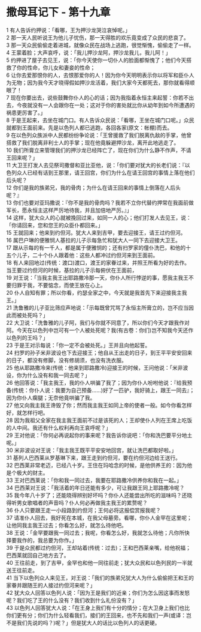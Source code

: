 # 撒母耳记下 - 第十九章
  
 1 有人告诉约押说：「看哪，王为押沙龙哭泣哀悼呢。」  
 2 那一天人民听说王为他儿子忧伤，那一天得胜的欢乐竟变成了众民的悲哀了。  
 3 那一天众民偷偷走着进城，就像众民在战场上逃跑，很觉惭愧，偷偷走了一样。  
 4 王蒙着脸；大声哀呼，说：「我儿押沙龙阿，押沙龙我儿，我儿阿！」  
 5 约押进了屋子去见王，说：「你今天使你一切仆人的脸面都惭愧了；他们今天搭救了你的性命，你儿女和妻妾的性命；  
 6 让你去爱那恨你的人，去恨那爱你的人！因为你今天明明表示你以将军和臣仆人为无物；因为我今天才晓得假如押沙龙活着，我们大家今天都死去，那你就看得顺眼了！  
 7 现在你要出去，说些鼓舞你仆人的心的话；因为我指着永恒主来起誓：你若不出去，今夜就没有一人会跟你在一处；这对于你的害处就比你从幼年到如今所遭遇的祸患更厉害了。」  
 8 于是王起来，去坐在城门口。有人告诉众民说：「看哪，王坐在城门口呢。」众民就都到王面前来。先是以色列人都已逃跑，各回各家(原文：帐棚)而去。  
 9 在以色列众族派中人民都纷纷争论说：「王曾援救了我们脱离仇敌的手掌，他曾搭救了我们脱离非利士人的手掌；现在他竟躲避押沙龙，离开此地逃走了。  
 10 我们所膏立来管理我们的押沙龙已经阵亡了，现在你们为什么静不作声，不请王回来呢？」  
 11 大卫王打发人去见祭司撒督和亚比亚他，说：「你们要对犹大的长老们说：『以色列众人已经有话到王那里，请王回宫，你们为什么在请王回宫的事情上落在他们后头呢？  
 12 你们是我的族弟兄，我的骨肉；为什么在请王回来的事情上倒落在人后头呢？』  
 13 你们也要对亚玛撒说：『你不是我的骨肉吗？我若不立你代替约押常在我面前做军长，愿永恒主这样严厉地待我，并且加倍地严厉。』」  
 14 这样，犹大众人的心就被挽回过来，如同一人的心；他们打发人去见王，说：「你请回来，您和您王的众臣仆都回来。」  
 15 王就回来；他来到约但河。犹大人来到吉甲，要去迎接王，请王过约但河。  
 16 属巴户琳的便雅悯人基拉的儿子示每急忙和犹大人一同下去迎接大卫王。  
 17 跟从示每的有一千人，都是属于便雅悯的；还有扫罗家的僮仆洗巴，和他的十五个儿子，二十个仆人跟着他：这些人都冲过约但河来到王面前。  
 18 有人来回地过(传统：渡口)渡口，渡王的家眷过来，并照王所看为好的去作。当王要过约但河的时候，基拉的儿子示每俯伏在王面前，  
 19 对王说：「当我主我王出耶路撒冷那一天，你仆人所行悖逆的事，愿我主我王不要归罪于我，不要惦念，而使王放在心上。  
 20 仆人自知有罪；所以你看，约瑟全家之中，今天就是我首先下来迎接我主我王。」  
 21 洗鲁雅的儿子亚比筛应声地说：「示每既曾咒骂了永恒主所膏立的，岂不应当因此而被处死吗？」  
 22 大卫说：「洗鲁雅的儿子阿，我们与你就不同意了，所以你们今天才跟我作对阿。今天在以色列中岂可有一个人被处死呢？我(有古卷：你们)岂不知我今天还作以色列的王吗？」  
 23 于是王对示每说：「你一定不会被处死。」王并且向他起誓。  
 24 扫罗的孙子米非波设也下去迎接王；他自从王出走的日子，到王平平安安回来的日子，都没有修脚，没有修胡须，也没有洗衣服。  
 25 他从耶路撒冷来(传统：他来到耶路撒冷)迎接王的时候，王问他说：「米非波设，你为什么没有和我一同去呢？」  
 26 他回答说：「我主我王，我的仆人哄骗了我了；因为你仆人吩咐他说：『给我预备(传统：你仆人说：我要为自己预备……)好了一匹驴，我好骑上，跟王一同去』；因为你仆人瘸腿；无奈他竟哄骗了我。  
 27 他又向我主我王谗毁了你；然而我主我王如同上帝的使者一般。如今你看怎样好，就怎样行吧。  
 28 因为我祖父全家在我主我王面前不过是该死的人；王却使仆人列在王席上吃饭的人中间。我还有什么权利再向王哀呼呢？」  
 29 王对他说：「你何必再说起你的事来呢？我告诉你说吧：「你和洗巴要平分地土呢。」  
 30 米非波设对王说：「我主我王既平平安安地回宫，就让洗巴都取好啦。」  
 31 基列人巴西莱从罗基琳下来，跟王走到约但河，要在约但河边给王送行。  
 32 巴西莱非常老迈，已经八十岁。王住在玛哈念的时候，是他供养王的：因为他是个极大的财主。  
 33 王对巴西莱说：「你和我一同过去，我要在耶路撒冷供养你和我在一起。」  
 34 巴西莱对王说：「我活着的年日还能有多少，可让我跟王同上耶路撒冷呢？  
 35 我今年八十岁了；还能晓得辨别好坏吗？你仆人还能尝出所吃的滋味吗？还晓得听男女歌唱者的声音吗？仆人何必再做我主我王的累赘呢？  
 36 仆人只要跟王走一小段路到约但河；王何必将这报偿赏报我呢？  
 37 请准仆人回去，我好死在本城，在我父母墓旁。看哪，你仆人金罕在这里呢；让他同我主我王过去；你看怎么好，就怎么待他吧。  
 38 王说：「金罕要跟我一同过去；我呢，你看怎么好，我就怎么待他；凡你所快择要我作的，我总要为你作。」  
 39 于是众民都过约但河，王却站着(传统：过去)；王和巴西莱亲嘴，给他祝福；巴西莱就回自己地方去了。  
 40 王往前走，到了吉甲，金罕也和他一同往前走；犹大众民和以色列民的一半就送王往前走。  
 41 当下以色列众人来见王，对王说：「我们的族弟兄犹大人为什么偷偷把王和王的家眷并跟随王的人接过约但河来呢？」  
 42 犹大众人回答以色列人说：「因为王是我们的近亲；你们为怎么因这事而发怒呢？我们吃了王的什么没有？我们收到什么礼份没有？」  
 43 以色列人回答犹大人说：「在王身上我们有十分的情分；在大卫身上我们也比你们更有分；你们为什么轻看我们，接们的王回来，也不先和我们一声(或译：岂不是我们先说的吗？)呢？」但是犹大人的话比以色列人的话更硬。